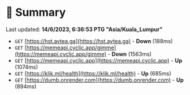 # 📖 Summary
Last updated: **14/6/2023, 6:36:53 PTG "Asia/Kuala_Lumpur"**

- `GET` [https://hst.aytea.ga](https://hst.aytea.ga) - **Down** (188ms)
- `GET` [https://memeapi.cyclic.app/gimme](https://memeapi.cyclic.app/gimme) - **Down** (1563ms)
- `GET` [https://memeapi.cyclic.app](https://memeapi.cyclic.app) - **Up** (1074ms)
- `GET` [https://klik.ml/health](https://klik.ml/health) - **Up** (685ms)
- `GET` [https://dumb.onrender.com](https://dumb.onrender.com) - **Up** (894ms)
